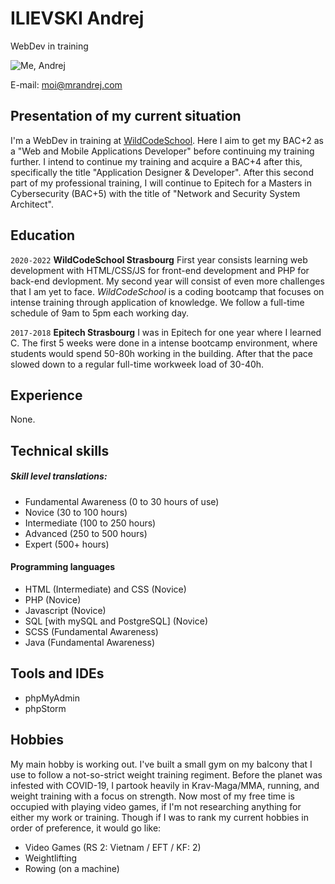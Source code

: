 # ILIEVSKI Andrej
WebDev in training

![Me, Andrej](https://i.imgur.com/X1boVdL.jpg) 


E-mail: moi@mrandrej.com

## Presentation of my current situation

I'm a WebDev in training at [WildCodeSchool](https://www.wildcodeschool.com/fr-FR/campus/strasbourg). Here I aim to get my BAC+2 as a "Web and Mobile Applications Developer" before continuing my training further. I intend to continue my training and acquire a BAC+4 after this, specifically the title "Application Designer & Developer". After this second part of my professional training, I will continue to Epitech for a Masters in Cybersecurity (BAC+5) with the title of "Network and Security System Architect".

## Education

`2020-2022`
__WildCodeSchool Strasbourg__ First year consists learning web development with HTML/CSS/JS for front-end development and PHP for back-end devlopment. My second year will consist of even more challenges that I am yet to face. *WildCodeSchool* is a coding bootcamp that focuses on intense training through application of knowledge. We follow a full-time schedule of 9am to 5pm each working day.

`2017-2018`
__Epitech Strasbourg__ I was in Epitech for one year where I learned C. The first 5 weeks were done in a intense bootcamp environment, where students would spend 50-80h working in the building. After that the pace slowed down to a regular full-time workweek load of 30-40h.

## Experience
None.

## Technical skills
##### Skill level translations:
* Fundamental Awareness (0 to 30 hours of use)
* Novice (30 to 100 hours) 
* Intermediate (100 to 250 hours) 
* Advanced (250 to 500 hours) 
* Expert (500+ hours) 

#### Programming languages
* HTML (Intermediate) and CSS (Novice)
* PHP (Novice)
* Javascript (Novice)
* SQL [with mySQL and PostgreSQL] (Novice)
* SCSS (Fundamental Awareness)
* Java (Fundamental Awareness)

## Tools and IDEs
* phpMyAdmin
* phpStorm

## Hobbies
My main hobby is working out. I've built a small gym on my balcony that I use to follow a not-so-strict weight training regiment. Before the planet was infested with COVID-19, I partook heavily in Krav-Maga/MMA, running, and weight training with a focus on strength. Now most of my free time is occupied with playing video games, if I'm not researching anything for either my work or training. Though if I was to rank my current hobbies in order of preference, it would go like:
* Video Games (RS 2: Vietnam / EFT / KF: 2)
* Weightlifting
* Rowing (on a machine)
